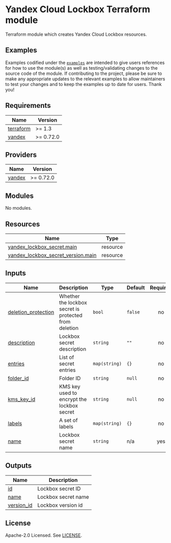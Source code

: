 # Yandex Cloud Lockbox Terraform module

Terraform module which creates Yandex Cloud Lockbox resources.

## Examples

Examples codified under
the [`examples`](https://github.com/terraform-yacloud-modules/terraform-yandex-lockbox/tree/main/examples) are intended
to give users references for how to use the module(s) as well as testing/validating changes to the source code of the
module. If contributing to the project, please be sure to make any appropriate updates to the relevant examples to allow
maintainers to test your changes and to keep the examples up to date for users. Thank you!

<!-- BEGINNING OF PRE-COMMIT-TERRAFORM DOCS HOOK -->
## Requirements

| Name | Version |
|------|---------|
| <a name="requirement_terraform"></a> [terraform](#requirement\_terraform) | >= 1.3 |
| <a name="requirement_yandex"></a> [yandex](#requirement\_yandex) | >= 0.72.0 |

## Providers

| Name | Version |
|------|---------|
| <a name="provider_yandex"></a> [yandex](#provider\_yandex) | >= 0.72.0 |

## Modules

No modules.

## Resources

| Name | Type |
|------|------|
| [yandex_lockbox_secret.main](https://registry.terraform.io/providers/yandex-cloud/yandex/latest/docs/resources/lockbox_secret) | resource |
| [yandex_lockbox_secret_version.main](https://registry.terraform.io/providers/yandex-cloud/yandex/latest/docs/resources/lockbox_secret_version) | resource |

## Inputs

| Name | Description | Type | Default | Required |
|------|-------------|------|---------|:--------:|
| <a name="input_deletion_protection"></a> [deletion\_protection](#input\_deletion\_protection) | Whether the lockbox secret is protected from deletion | `bool` | `false` | no |
| <a name="input_description"></a> [description](#input\_description) | Lockbox secret description | `string` | `""` | no |
| <a name="input_entries"></a> [entries](#input\_entries) | List of secret entries | `map(string)` | `{}` | no |
| <a name="input_folder_id"></a> [folder\_id](#input\_folder\_id) | Folder ID | `string` | `null` | no |
| <a name="input_kms_key_id"></a> [kms\_key\_id](#input\_kms\_key\_id) | KMS key used to encrypt the lockbox secret | `string` | `null` | no |
| <a name="input_labels"></a> [labels](#input\_labels) | A set of labels | `map(string)` | `{}` | no |
| <a name="input_name"></a> [name](#input\_name) | Lockbox secret name | `string` | n/a | yes |

## Outputs

| Name | Description |
|------|-------------|
| <a name="output_id"></a> [id](#output\_id) | Lockbox secret ID |
| <a name="output_name"></a> [name](#output\_name) | Lockbox secret name |
| <a name="output_version_id"></a> [version\_id](#output\_version\_id) | Lockbox version id |
<!-- END OF PRE-COMMIT-TERRAFORM DOCS HOOK -->

## License

Apache-2.0 Licensed.
See [LICENSE](https://github.com/terraform-yacloud-modules/terraform-yandex-lockbox/blob/main/LICENSE).
